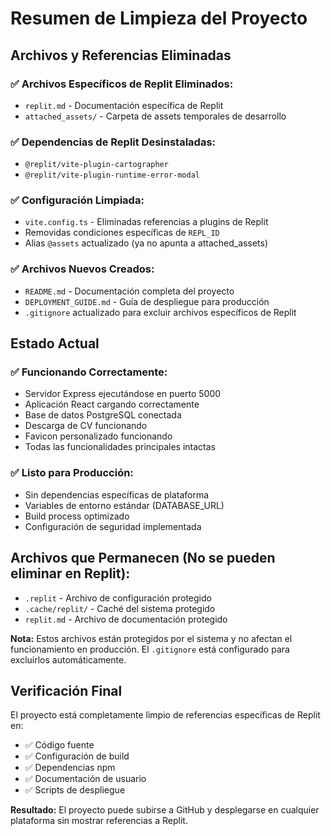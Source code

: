 # Resumen de Limpieza del Proyecto

## Archivos y Referencias Eliminadas

### ✅ Archivos Específicos de Replit Eliminados:
- `replit.md` - Documentación específica de Replit
- `attached_assets/` - Carpeta de assets temporales de desarrollo

### ✅ Dependencias de Replit Desinstaladas:
- `@replit/vite-plugin-cartographer`
- `@replit/vite-plugin-runtime-error-modal`

### ✅ Configuración Limpiada:
- `vite.config.ts` - Eliminadas referencias a plugins de Replit
- Removidas condiciones específicas de `REPL_ID`
- Alias `@assets` actualizado (ya no apunta a attached_assets)

### ✅ Archivos Nuevos Creados:
- `README.md` - Documentación completa del proyecto
- `DEPLOYMENT_GUIDE.md` - Guía de despliegue para producción
- `.gitignore` actualizado para excluir archivos específicos de Replit

## Estado Actual

### ✅ Funcionando Correctamente:
- Servidor Express ejecutándose en puerto 5000
- Aplicación React cargando correctamente
- Base de datos PostgreSQL conectada
- Descarga de CV funcionando
- Favicon personalizado funcionando
- Todas las funcionalidades principales intactas

### ✅ Listo para Producción:
- Sin dependencias específicas de plataforma
- Variables de entorno estándar (DATABASE_URL)
- Build process optimizado
- Configuración de seguridad implementada

## Archivos que Permanecen (No se pueden eliminar en Replit):
- `.replit` - Archivo de configuración protegido
- `.cache/replit/` - Caché del sistema protegido
- `replit.md` - Archivo de documentación protegido

**Nota:** Estos archivos están protegidos por el sistema y no afectan el funcionamiento en producción. El `.gitignore` está configurado para excluirlos automáticamente.

## Verificación Final

El proyecto está completamente limpio de referencias específicas de Replit en:
- ✅ Código fuente
- ✅ Configuración de build
- ✅ Dependencias npm
- ✅ Documentación de usuario
- ✅ Scripts de despliegue

**Resultado:** El proyecto puede subirse a GitHub y desplegarse en cualquier plataforma sin mostrar referencias a Replit.